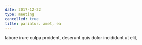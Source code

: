 ```yaml
---
date: 2017-12-22
type: meeting
cancelled: true
title: pariatur. amet, ea
---
```

labore irure culpa proident, deserunt quis dolor incididunt ut elit,
